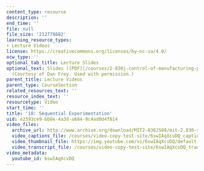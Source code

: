 ```yaml
---
content_type: resource
description: ''
end_time: ''
file: null
file_size: '212778682'
learning_resource_types:
- Lecture Videos
license: https://creativecommons.org/licenses/by-nc-sa/4.0/
ocw_type: ''
optional_tab_title: Lecture Slides
optional_text: Slides ([PDF](/courses/2-830j-control-of-manufacturing-processes-sma-6303-spring-2008/resources/lecture18))
  (Courtesy of Dan Frey. Used with permission.)
parent_title: Lecture Videos
parent_type: CourseSection
related_resources_text: ''
resource_index_text: ''
resourcetype: Video
start_time: ''
title: '18: Sequential Experimentation'
uid: e2593ce9-bb0e-4a3d-a684-9c4ad0d4f014
video_files:
  archive_url: http://www.archive.org/download/MIT2-830JS08/mit-2.830-s08-lec18_300k.mp4
  video_captions_file: /courses/video-copy-test-site/6swIAqXcvDQ_captions.vtt
  video_thumbnail_file: https://img.youtube.com/vi/6swIAqXcvDQ/default.jpg
  video_transcript_file: /courses/video-copy-test-site/6swIAqXcvDQ_transcript.pdf
video_metadata:
  youtube_id: 6swIAqXcvDQ
---
```

